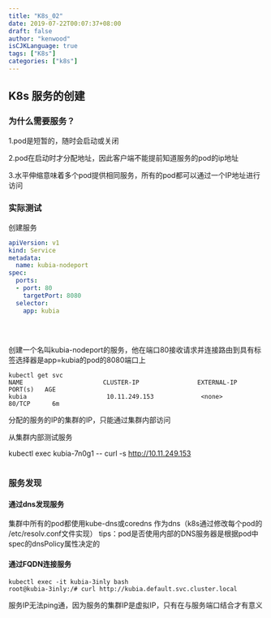```yaml
---
title: "K8s_02"
date: 2019-07-22T00:07:37+08:00
draft: false
author: "kenwood"
isCJKLanguage: true
tags: ["K8s"]
categories: ["k8s"]
---
```


## K8s 服务的创建

### 为什么需要服务？

1.pod是短暂的，随时会启动或关闭

2.pod在启动时才分配地址，因此客户端不能提前知道服务的pod的ip地址

3.水平伸缩意味着多个pod提供相同服务，所有的pod都可以通过一个IP地址进行访问

### 实际测试

创建服务

```yaml
apiVersion: v1
kind: Service
metadata:
  name: kubia-nodeport
spec:
  ports:
  - port: 80
    targetPort: 8080
  selector:
    app: kubia
   
   
   
```

创建一个名叫kubia-nodeport的服务，他在端口80接收请求并连接路由到具有标签选择器是app=kubia的pod的8080端口上

```shell
kubectl get svc
NAME                      CLUSTER-IP                EXTERNAL-IP   PORT(s)   AGE
kubia                      10.11.249.153             <none>       80/TCP      6m
```

分配的服务的IP的集群的IP，只能通过集群内部访问

从集群内部测试服务

kubectl exec kubia-7n0g1 -- curl -s http://10.11.249.153 

```

```

### 服务发现

#### 通过dns发现服务

集群中所有的pod都使用kube-dns或coredns 作为dns（k8s通过修改每个pod的 /etc/resolv.conf文件实现） tips：pod是否使用内部的DNS服务器是根据pod中spec的dnsPolicy属性决定的

#### 通过FQDN连接服务

```
kubectl exec -it kubia-3inly bash
root@kubia-3inly:/# curl http://kubia.default.svc.cluster.local
```

服务IP无法ping通，因为服务的集群IP是虚拟IP，只有在与服务端口结合才有意义